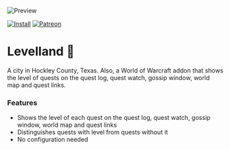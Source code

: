 ![Preview](http://jaliborc.com/images/addons/large/levelland.jpg)

[![Install](http://jaliborc.com/images/external/twitch_client.png)](https://www.curseforge.com/wow/addons/levelland/download?client=y)
[![Patreon](http://jaliborc.com/images/external/patreon.png#1)](https://www.patreon.com/jaliborc)

# Levelland :city_sunrise:
A city in Hockley County, Texas. Also, a World of Warcraft addon that shows the level of quests on the quest log, quest watch, gossip window, world map and quest links.

### Features
* Shows the level of each quest on the quest log, quest watch, gossip window, world map and quest links
* Distinguishes quests with level from quests without it
* No configuration needed
